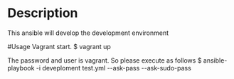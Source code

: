 # Description
This ansible will develop the development environment

#Usage
Vagrant start.
$ vagrant up

The password and user is vagrant.
So please execute as follows
$ ansible-playbook -i deveploment test.yml  --ask-pass --ask-sudo-pass

